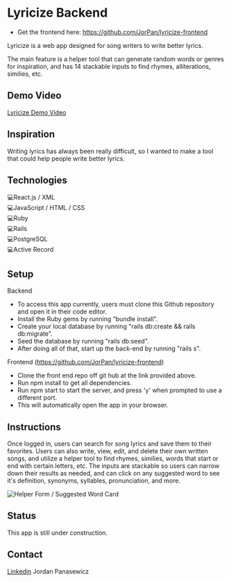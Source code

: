 # Lyricize Backend

- Get the frontend here: https://github.com/JorPan/lyricize-frontend

Lyricize is a web app designed for song writers to write better lyrics. 

The main feature is a helper tool that can generate random words or genres for inspiration, and has 14 stackable inputs to find rhymes, alliterations, similies, etc. 

## Demo Video
[Lyricize Demo Video](https://www.youtube.com/watch?v=xNXhS0R3J9k&feature=youtu.be)


## Inspiration

Writing lyrics has always been really difficult, so I wanted to make a tool that could help people write better lyrics. 

## Technologies

💻React.js / XML <br />
💻JavaScript / HTML / CSS <br />
💻Ruby <br />
💻Rails <br />
💻PostgreSQL <br />
💻Active Record <br />


## Setup

Backend
- To access this app currently, users must clone this Github repository and open it in their code editor.
- Install the Ruby gems by running "bundle install".
- Create your local database by running "rails db:create && rails db:migrate".
- Seed the database by running "rails db:seed".
- After doing all of that, start up the back-end by running "rails s". 

Frontend (https://github.com/JorPan/lyricize-frontend)
- Clone the front end repo off git hub at the link provided above.
- Run npm install to get all dependencies.
- Run npm start to start the server, and press 'y' when prompted to use a different port. 
- This will automatically open the app in your browser. 

## Instructions

Once logged in, users can search for song lyrics and save them to their favorites. Users can also write, view, edit, and delete their own written songs, and utilize a helper tool to find rhymes, similies, words that start or end with certain letters, etc. The inputs are stackable so users can narrow down their results as needed, and can click on any suggested word to see it's definition, synonyms, syllables, pronunciation, and more. 

![Helper Form / Suggested Word Card](https://i.imgur.com/OoMDKHZ.png)


## Status

This app is still under construction. 


## Contact

[Linkedin](https://www.linkedin.com/in/jordan-panasewicz-77a93158/) Jordan Panasewicz
